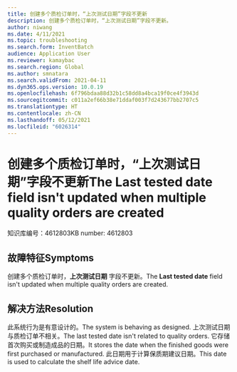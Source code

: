```yaml
---
title: 创建多个质检订单时，“上次测试日期”字段不更新
description: 创建多个质检订单时，“上次测试日期”字段不更新。
author: niwang
ms.date: 4/11/2021
ms.topic: troubleshooting
ms.search.form: InventBatch
audience: Application User
ms.reviewer: kamaybac
ms.search.region: Global
ms.author: smnatara
ms.search.validFrom: 2021-04-11
ms.dyn365.ops.version: 10.0.19
ms.openlocfilehash: 6f796bdaa88d32b1c58dd8a4bca19f0ce4f3943d
ms.sourcegitcommit: c011a2ef66b38e71ddaf003f7d243677bb2707c5
ms.translationtype: HT
ms.contentlocale: zh-CN
ms.lasthandoff: 05/12/2021
ms.locfileid: "6026314"
---
```

# <a name="the-last-tested-date-field-isnt-updated-when-multiple-quality-orders-are-created"></a><span data-ttu-id="a4a33-103">创建多个质检订单时，“上次测试日期”字段不更新</span><span class="sxs-lookup"><span data-stu-id="a4a33-103">The Last tested date field isn't updated when multiple quality orders are created</span></span>

<span data-ttu-id="a4a33-104">知识库编号：4612803</span><span class="sxs-lookup"><span data-stu-id="a4a33-104">KB number: 4612803</span></span>

## <a name="symptoms"></a><span data-ttu-id="a4a33-105">故障特征</span><span class="sxs-lookup"><span data-stu-id="a4a33-105">Symptoms</span></span>

<span data-ttu-id="a4a33-106">创建多个质检订单时，**上次测试日期** 字段不更新。</span><span class="sxs-lookup"><span data-stu-id="a4a33-106">The **Last tested date** field isn't updated when multiple quality orders are created.</span></span>

## <a name="resolution"></a><span data-ttu-id="a4a33-107">解决方法</span><span class="sxs-lookup"><span data-stu-id="a4a33-107">Resolution</span></span>

<span data-ttu-id="a4a33-108">此系统行为是有意设计的。</span><span class="sxs-lookup"><span data-stu-id="a4a33-108">The system is behaving as designed.</span></span> <span data-ttu-id="a4a33-109">上次测试日期与质检订单不相关。</span><span class="sxs-lookup"><span data-stu-id="a4a33-109">The last tested date isn't related to quality orders.</span></span> <span data-ttu-id="a4a33-110">它存储首次购买或制造成品的日期。</span><span class="sxs-lookup"><span data-stu-id="a4a33-110">It stores the date when the finished goods were first purchased or manufactured.</span></span> <span data-ttu-id="a4a33-111">此日期用于计算保质期建议日期。</span><span class="sxs-lookup"><span data-stu-id="a4a33-111">This date is used to calculate the shelf life advice date.</span></span>
